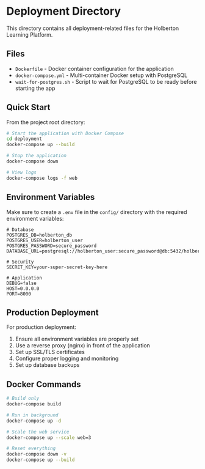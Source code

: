 # Deployment Directory

This directory contains all deployment-related files for the Holberton Learning Platform.

## Files

- `Dockerfile` - Docker container configuration for the application
- `docker-compose.yml` - Multi-container Docker setup with PostgreSQL
- `wait-for-postgres.sh` - Script to wait for PostgreSQL to be ready before starting the app

## Quick Start

From the project root directory:

```bash
# Start the application with Docker Compose
cd deployment
docker-compose up --build

# Stop the application
docker-compose down

# View logs
docker-compose logs -f web
```

## Environment Variables

Make sure to create a `.env` file in the `config/` directory with the required environment variables:

```env
# Database
POSTGRES_DB=holberton_db
POSTGRES_USER=holberton_user
POSTGRES_PASSWORD=secure_password
DATABASE_URL=postgresql://holberton_user:secure_password@db:5432/holberton_db

# Security
SECRET_KEY=your-super-secret-key-here

# Application
DEBUG=false
HOST=0.0.0.0
PORT=8000
```

## Production Deployment

For production deployment:

1. Ensure all environment variables are properly set
2. Use a reverse proxy (nginx) in front of the application
3. Set up SSL/TLS certificates
4. Configure proper logging and monitoring
5. Set up database backups

## Docker Commands

```bash
# Build only
docker-compose build

# Run in background
docker-compose up -d

# Scale the web service
docker-compose up --scale web=3

# Reset everything
docker-compose down -v
docker-compose up --build
```
